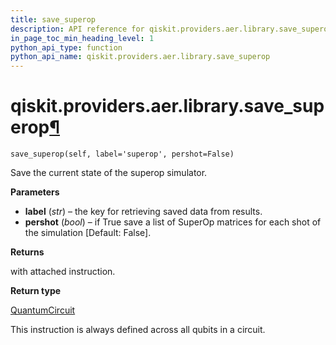 ```yaml
---
title: save_superop
description: API reference for qiskit.providers.aer.library.save_superop
in_page_toc_min_heading_level: 1
python_api_type: function
python_api_name: qiskit.providers.aer.library.save_superop
---
```


# qiskit.providers.aer.library.save\_superop[¶](#qiskit-providers-aer-library-save-superop "Permalink to this headline")

<span id="qiskit.providers.aer.library.save_superop" />

`save_superop(self, label='superop', pershot=False)`

Save the current state of the superop simulator.

**Parameters**

*   **label** (*str*) – the key for retrieving saved data from results.
*   **pershot** (*bool*) – if True save a list of SuperOp matrices for each shot of the simulation \[Default: False].

**Returns**

with attached instruction.

**Return type**

[QuantumCircuit](qiskit.circuit.QuantumCircuit "qiskit.circuit.QuantumCircuit")

<Admonition title="Note" type="note">
  This instruction is always defined across all qubits in a circuit.
</Admonition>


